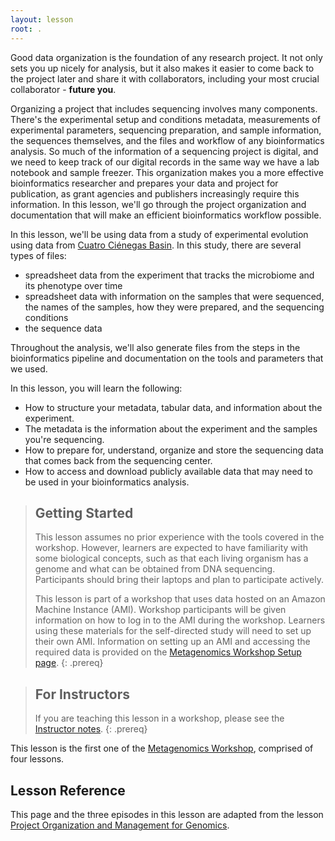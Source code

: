 ```yaml
---
layout: lesson
root: .
---
```


Good data organization is the foundation of any research project. It not only sets you up nicely for analysis, 
but it also makes it easier to come back to the project later and share it with collaborators, including
your most crucial collaborator - **future you**.  
  
  
Organizing a project that includes sequencing involves many components. There's the experimental setup 
and conditions metadata, measurements of experimental parameters, sequencing preparation, and sample 
information, the sequences themselves, and the files and workflow of any bioinformatics analysis. 
So much of the information of a sequencing project is digital, and we need to keep track of our 
digital records in the same way we have a lab notebook and sample freezer. This organization makes you a more effective bioinformatics researcher and prepares 
your data and project for publication, as grant agencies and publishers increasingly require this information. In this lesson, we'll go 
through the project organization and documentation that will make an efficient bioinformatics workflow 
possible.
  
    
In this lesson, we'll be using data from a study of experimental evolution using data from [Cuatro Ciénegas Basin](https://elifesciences.org/articles/49816). In this study, there are several types of files:
<!--- just [Lake Hazen Sediment and Soil Metagenomes](http://www.datacarpentry.org/organization-genomics/data/)--->
  
- spreadsheet data from the experiment that tracks the microbiome and its phenotype over time
- spreadsheet data with information on the samples that were sequenced, the names of the samples, 
  how they were prepared, and the sequencing conditions
- the sequence data

Throughout the analysis, we'll also generate files from the steps in the bioinformatics pipeline 
and documentation on the tools and parameters that we used.

In this lesson, you will learn the following:

- How to structure your metadata, tabular data, and information about the experiment. 
- The metadata is the information about the experiment and the samples you're sequencing.
- How to prepare for, understand, organize and store the sequencing data that comes back from the sequencing center.
- How to access and download publicly available data that may need to be used in your bioinformatics analysis.

> ## Getting Started
>
> This lesson assumes no prior experience with the tools covered in the workshop. 
> However, learners are expected to have familiarity with some biological concepts,
> such as that each living organism has a genome and what can be obtained from DNA sequencing.
> Participants should bring their laptops and plan to participate actively. 
>
> This lesson is part of a workshop that uses data hosted on an Amazon Machine Instance (AMI). Workshop participants will be given 
> information on how
> to log in to the AMI during the workshop. Learners using these materials for the self-directed study will need to set up their own
> AMI. Information on setting up an AMI and accessing the required data is provided on the [Metagenomics Workshop Setup page](https://carpentries-incubator.github.io/metagenomics-workshop/setup.html).
{: .prereq}

> ## For Instructors
> If you are teaching this lesson in a workshop, please see the
> [Instructor notes](guide/).
{: .prereq}

This lesson is the first one of the [Metagenomics Workshop](https://carpentries-incubator.github.io/metagenomics-workshop/), comprised of four lessons. 

## Lesson Reference
This page and the three episodes in this lesson are adapted from the lesson [Project Organization and Management for Genomics](https://datacarpentry.org/organization-genomics/).
